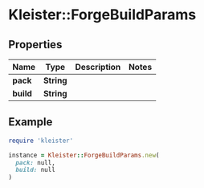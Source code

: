 # Kleister::ForgeBuildParams

## Properties

| Name | Type | Description | Notes |
| ---- | ---- | ----------- | ----- |
| **pack** | **String** |  |  |
| **build** | **String** |  |  |

## Example

```ruby
require 'kleister'

instance = Kleister::ForgeBuildParams.new(
  pack: null,
  build: null
)
```


